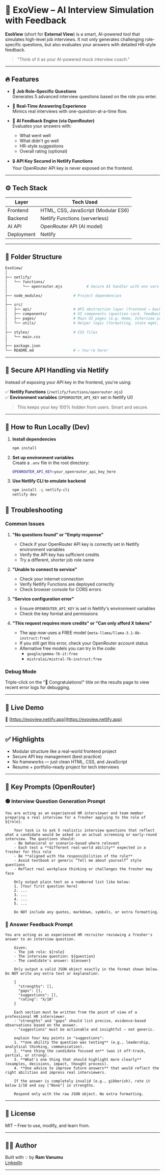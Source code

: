 # 💼 ExoView – AI Interview Simulation with Feedback

**ExoView** (short for **External View**) is a smart, AI-powered tool that simulates high-level job interviews. It not only generates challenging role-specific questions, but also evaluates your answers with detailed HR-style feedback.

> "Think of it as your AI-powered mock interview coach."

---

## 🔥 Features

- 🎯 **Job Role–Specific Questions**  
  Generates 5 advanced interview questions based on the role you enter.

- 💬 **Real-Time Answering Experience**  
  Mimics real interviews with one-question-at-a-time flow.

- 🧠 **AI Feedback Engine (via OpenRouter)**  
  Evaluates your answers with:
  - What went well
  - What didn't go well
  - HR-style suggestions
  - Overall rating (optional)

- 🔒 **API Key Secured in Netlify Functions**  
  Your OpenRouter API key is never exposed on the frontend.

---

## ⚙️ Tech Stack

| Layer       | Tech Used                      |
|-------------|-------------------------------|
| Frontend    | HTML, CSS, JavaScript (Modular ES6) |
| Backend     | Netlify Functions (serverless) |
| AI API      | OpenRouter API (AI model)      |
| Deployment  | Netlify                       |

---

## 📁 Folder Structure

```bash
ExoView/
│
├── netlify/
│   └── functions/
│       └── openrouter.mjs           # Secure AI handler with env vars
│
├── node_modules/              # Project dependencies
│
├── src/
│   ├── api/                   # API abstraction layer (frontend → backend)
│   ├── components/            # UI components (question card, feedback block, etc.)
│   ├── pages/                 # Main UI pages (e.g. Home, Interview page)
│   └── utils/                 # Helper logic (formatting, state mgmt, etc.)
│
├── styles/                    # CSS files
│   └── main.css
│
├── package.json
└── README.md                  # ← You're here!
```

---

## 🔐 Secure API Handling via Netlify

Instead of exposing your API key in the frontend, you're using:

✅ **Netlify Functions** (`/netlify/functions/openrouter.mjs`)  
✅ **Environment variables** (`OPENROUTER_API_KEY` set in Netlify UI)

> This keeps your key 100% hidden from users. Smart and secure.

---

## 🧪 How to Run Locally (Dev)

1. **Install dependencies**  
   ```bash
   npm install
   ```

2. **Set up environment variables**  
   Create a `.env` file in the root directory:
   ```bash
   OPENROUTER_API_KEY=your_openrouter_api_key_here
   ```

3. **Use Netlify CLI to emulate backend**  
   ```bash
   npm install -g netlify-cli
   netlify dev
   ```

## 🔧 Troubleshooting

### Common Issues

1. **"No questions found" or "Empty response"**
   - Check if your OpenRouter API key is correctly set in Netlify environment variables
   - Verify the API key has sufficient credits
   - Try a different, shorter job role name

2. **"Unable to connect to service"**
   - Check your internet connection
   - Verify Netlify Functions are deployed correctly
   - Check browser console for CORS errors

3. **"Service configuration error"**
   - Ensure `OPENROUTER_API_KEY` is set in Netlify's environment variables
   - Check the key format and permissions

4. **"This request requires more credits" or "Can only afford X tokens"**
   - The app now uses a FREE model (`meta-llama/llama-3.1-8b-instruct:free`)
   - If you still get this error, check your OpenRouter account status
   - Alternative free models you can try in the code:
     * `google/gemma-7b-it:free`
     * `mistralai/mistral-7b-instruct:free`

### Debug Mode

Triple-click on the "🎉 Congratulations!" title on the results page to view recent error logs for debugging.

---

## 🚀 Live Demo

🔗 [https://exoview.netlify.app](https://exoview.netlify.app)

---

## ✅ Highlights

- Modular structure like a real-world frontend project
- Secure API key management (best practice)
- No frameworks — just clean HTML, CSS, and JavaScript
- Resume + portfolio–ready project for tech interviews

---

## 🧠 Key Prompts (OpenRouter)

### 🟢 Interview Question Generation Prompt
```
You are acting as an experienced HR interviewer and team member preparing a real interview for a fresher applying to the role of ${role}.

    Your task is to ask 5 realistic interview questions that reflect what a candidate would be asked in an actual screening or early-round interview. The questions should:
    - Be behavioral or scenario-based where relevant
    - Each test a **different real-world ability** expected in a fresher for this role
    - Be **aligned with the responsibilities of the role**
    - Avoid textbook or generic “Tell me about yourself” style questions
    - Reflect real workplace thinking or challenges the fresher may face

    Only output plain text as a numbered list like below:
    1. [Your first question here]
    2. ...
    3. ...
    4. ...
    5. ...

    Do NOT include any quotes, markdown, symbols, or extra formatting.
```

### 🔵 Answer Feedback Prompt
```
You are acting as an experienced HR recruiter reviewing a fresher's answer to an interview question.

    Given:
    - The job role: ${role}
    - The interview question: ${question}
    - The candidate's answer: ${answer}

    Only output a valid JSON object exactly in the format shown below. Do NOT write any extra text or explanation.

    {
      "strengths": [],
      "gaps": [],
      "suggestions": [],
      "rating": "X/10"
    }

    Each section must be written from the point of view of a professional HR interviewer.  
    - "strengths" and "gaps" should list precise, evidence-based observations based on the answer.  
    - "suggestions" must be actionable and insightful — not generic.

    explain four key points in "suggestions":
    1. **one ability the question was testing** (e.g., leadership, analytical thinking, communication).  
    2. **one thing the candidate focused on** (was it off-track, partial, or strong).  
    3. **What's one thing that should highlight more clearly** (examples, decisions, impact, thought process).  
    4. **One advice to improve future answers** that would reflect the right abilities and impress real interviewers.

    If the answer is completely invalid (e.g., gibberish), rate it below 2/10 and say ["None"] in strengths.

    Respond only with the raw JSON object. No extra formatting.
```

---

## 📄 License

MIT – Free to use, modify, and learn from.

---

## 🙋‍♂️ Author

Built with 💡 by **Ram Vanumu**  
[LinkedIn](https://www.linkedin.com/in/ramvanumu07/)  

---